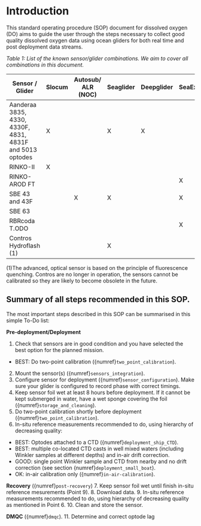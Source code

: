 # Introduction

This standard operating procedure (SOP) document for dissolved oxygen (DO) aims to guide the user through the steps necessary to collect good quality dissolved oxygen data using ocean gliders for both real time and post deployment data streams.

*Table 1: List of the known sensor/glider combinations. We aim to cover all combinations in this document.*

| Sensor / Glider  |  Slocum |  Autosub/ ALR (NOC) |  Seaglider | Deepglider  |  SeaExplorer |  Spray |  Information |
|---|---|---|---|---|---|---|---|
| Aanderaa 3835, 4330, 4330F, 4831, 4831F and 5013 optodes  | X |   | X | X |   |   | [Link](https://www.aanderaa.com/productsdetail.php?Oxygen-Optodes-2) |
| RINKO-II  | X |   |   |   |   |  | [Link](https://www.jfe-advantech.co.jp/eng/ocean/rinko/rinko22d.html) |
| RINKO- AROD FT  |   |   |   |   | X |   | [Link](https://www.jfe-advantech.co.jp/eng/ocean/rinko/rinko-ft.html) |
| SBE 43 and 43F  |   | X | X |   | X |   | [Link](https://www.seabird.com/sbe-43-dissolved-oxygen-sensor-with-titanium-housing-mcbh-connector-0-5-mil-profiling-membrane-standard-43-plenum/product?id=54627923854) |
| SBE 63  |   |   |   |   |   | X | [Link](https://www.seabird.com/oxygen-sensors/sbe-63-optical-dissolved-oxygen-sensor/family?productCategoryId=54627869933) |
|  RBRcoda T.ODO |   |   |   |   | X |   | [Link](https://rbr-global.com/products/sensors/rbrcoda-odo) |
|  Contros Hydroflash (1) |   |   | X |   |   |   | [Link](https://www.kongsberg.com/globalassets/maritime/km-products/product-documents/hydroflash-accurate-fast-and-versatile-oxygen-optode/Download) |

(1)The advanced, optical sensor is based on the principle of fluorescence quenching. Contros are no longer in operation, the sensors cannot be calibrated so they are likely to become obsolete in the future. 

## Summary of all steps recommended in this SOP.

The most important steps described in this SOP can be summarised in this simple To-Do list:  

**Pre-deployment/Deployment**
1. Check that sensors are in good condition and you have selected the best option for the planned mission.
- BEST: Do two-point calibration ({numref}`two_point_calibration`).
2. Mount the sensor(s) ({numref}`sensors_integration`). 
3. Configure sensor for deployment ({numref}`sensor_configuration`). Make sure your glider is configured to record phase with correct timings.
4. Keep sensor foil wet at least 8 hours before deployment. If it cannot be kept submerged in water, have a wet sponge covering the foil ({numref}`storage_and_cleaning`).
5. Do two-point calibration shortly before deployment ({numref}`two_point_calibration`).
6. In-situ reference measurements recommended to do, using hierarchy of decreasing quality:
- BEST: Optodes attached to a CTD ({numref}`deployment_ship_CTD`).
- BEST: multiple co-located CTD casts in well mixed waters (including Winkler samples at different depths) and in-air drift correction.
- GOOD: single point Winkler sample and CTD from nearby and no drift correction (see section {numref}`deployment_small_boat`).
- OK: in-air calibration only ({numref}`in-air-calibration`).

**Recovery** ({numref}`post-recovery`)
7. Keep sensor foil wet until finish in-situ reference mesurements (Point 9).
8. Download data.
9. In-situ reference measurements recommended to do, using hierarchy of decreasing quality as mentioned in Point 6.
10. Clean and store the sensor.

**DMQC** ({numref}`dmqc`).
11. Determine and correct optode lag
